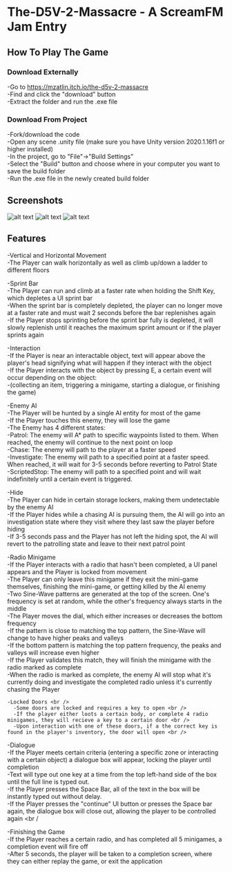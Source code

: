 # The-D5V-2-Massacre - A ScreamFM Jam Entry


## How To Play The Game

### Download Externally
-Go to https://mzatlin.itch.io/the-d5v-2-massacre <br />
-Find and click the "download" button <br />
-Extract the folder and run the .exe file <br />

### Download From Project
-Fork/download the code <br />
-Open any scene .unity file (make sure you have Unity version 2020.1.16f1 or higher installed) <br />
-In the project, go to "File"->"Build Settings" <br />
-Select the "Build" button and choose where in your computer you want to save the build folder <br />
-Run the .exe file in the newly created build folder <br />


## Screenshots

![alt text](https://github.com/Mzatlin/The-D5V-2-Massacre/blob/main/GameScreenshots/1.png)
![alt text](https://github.com/Mzatlin/The-D5V-2-Massacre/blob/main/GameScreenshots/2.png)
![alt text](https://github.com/Mzatlin/The-D5V-2-Massacre/blob/main/GameScreenshots/3.png)


## Features 
  -Vertical and Horizontal Movement <br />
    -The Player can walk horizontally as well as climb up/down a ladder to different floors <br />
  
  -Sprint Bar <br />
    -The Player can run and climb at a faster rate when holding the Shift Key, which depletes a UI sprint bar <br />
    -When the sprint bar is completely depleted, the player can no longer move at a faster rate and must wait 2 seconds before the bar replenishes again <br />
    -If the Player stops sprinting before the sprint bar fully is depleted, it will slowly replenish until it reaches the maximum sprint amount or if the player sprints again <br />
   
   -Interaction <br />
    -If the Player is near an interactable object, text will appear above the player's head signifying what will happen if they interact with the object <br />
    -If the Player interacts with the object by pressing E, a certain event will occur depending on the object: <br />
      -(collecting an item, triggering a minigame, starting a dialogue, or finishing the game) <br />
      
   -Enemy AI <br />
    -The Player will be hunted by a single AI entity for most of the game <br />
    -If the Player touches this enemy, they will lose the game <br />
    -The Enemy has 4 different states: <br />
      -Patrol: The enemy will A* path to specific waypoints listed to them. When reached, the enemy will continue to the next point on loop <br />
      -Chase: The enemy will path to the player at a faster speed <br />
      -Investigate: The enemy will path to a specified point at a faster speed. When reached, it will wait for 3-5 seconds before reverting to Patrol State <br />
      -ScriptedStop: The enemy will path to a specified point and will wait indefinitely until a certain event is triggered.  <br />
   
   -Hide <br />
    -The Player can hide in certain storage lockers, making them undetectable by the enemy AI <br />
    -If the Player hides while a chasing AI is pursuing them, the AI will go into an investigation state where they visit where they last saw the player before hiding <br />
    -If 3-5 seconds pass and the Player has not left the hiding spot, the AI will revert to the patrolling state and leave to their next patrol point <br />
   
   -Radio Minigame <br />
    -If the Player interacts with a radio that hasn't been completed, a UI panel appears and the Player is locked from movement <br />
    -The Player can only leave this minigame if they exit the mini-game themselves, finishing the mini-game, or getting killed by the AI enemy <br />
    -Two Sine-Wave patterns are generated at the top of the screen. One's frequency is set at random, while the other's frequency always starts in the middle <br />
    -The Player moves the dial, which either increases or decreases the bottom frequency <br />
    -If the pattern is close to matching the top pattern, the Sine-Wave will change to have higher peaks and valleys  <br />
    -If the bottom pattern is matching the top pattern frequency, the peaks and valleys will increase even higher <br />
    -If the Player validates this match, they will finish the minigame with the radio marked as complete <br />
    -When the radio is marked as complete, the enemy AI will stop what it's currently doing and investigate the completed radio unless it's currently chasing the Player <br />
    
    -Locked Doors <br />
      -Some doors are locked and requires a key to open <br />
      -If the player either loots a certain body, or complete 4 radio minigames, they will recieve a key to a certain door <br />
      -Upon interaction with one of these doors, if a the correct key is found in the player's inventory, the door will open <br />
    
   -Dialogue <br />
    -If the Player meets certain criteria (entering a specific zone or interacting with a certain object) a dialogue box will appear, locking the player until completion <br />
    -Text will type out one key at a time from the top left-hand side of the box until the full line is typed out. <br />
    -If the Player presses the Space Bar, all of the text in the box will be instantly typed out without delay. <br />
    -If the Player presses the "continue" UI button or presses the Space bar again, the dialogue box will close out, allowing the player to be controlled again <br /
    
   -Finishing the Game <br />
    -If the Player reaches a certain radio, and has completed all 5 minigames, a completion event will fire off <br />
    -After 5 seconds, the player will be taken to a completion screen, where they can either replay the game, or exit the application <br />
    
   
